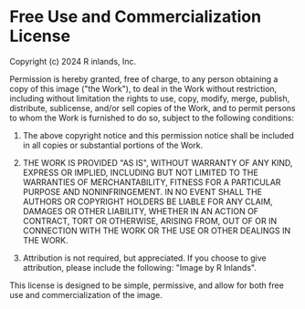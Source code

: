 # Free Use and Commercialization License

Copyright (c) 2024 R inlands, Inc.

Permission is hereby granted, free of charge, to any person obtaining a copy of this image ("the Work"), to deal in the Work without restriction, including without limitation the rights to use, copy, modify, merge, publish, distribute, sublicense, and/or sell copies of the Work, and to permit persons to whom the Work is furnished to do so, subject to the following conditions:

1. The above copyright notice and this permission notice shall be included in all copies or substantial portions of the Work.

2. THE WORK IS PROVIDED "AS IS", WITHOUT WARRANTY OF ANY KIND, EXPRESS OR IMPLIED, INCLUDING BUT NOT LIMITED TO THE WARRANTIES OF MERCHANTABILITY, FITNESS FOR A PARTICULAR PURPOSE AND NONINFRINGEMENT. IN NO EVENT SHALL THE AUTHORS OR COPYRIGHT HOLDERS BE LIABLE FOR ANY CLAIM, DAMAGES OR OTHER LIABILITY, WHETHER IN AN ACTION OF CONTRACT, TORT OR OTHERWISE, ARISING FROM, OUT OF OR IN CONNECTION WITH THE WORK OR THE USE OR OTHER DEALINGS IN THE WORK.

3. Attribution is not required, but appreciated. If you choose to give attribution, please include the following: "Image by R Inlands".

This license is designed to be simple, permissive, and allow for both free use and commercialization of the image.
